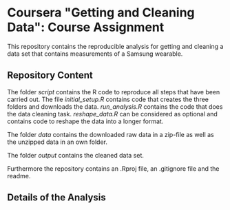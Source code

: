 # Coursera "Getting and Cleaning Data": Course Assignment

This repository contains the reproducible analysis for getting and cleaning a data set that contains measurements of a Samsung wearable.


## Repository Content

The folder *script* contains the R code to reproduce all steps that have been carried out. The file *initial_setup.R* contains code that creates the three folders and downloads the data. *run_analysis.R* contains the code that does the data cleaning task. *reshape_data.R* can be considered as optional and contains code to reshape the data into a longer format.

The folder *data* contains the downloaded raw data in a zip-file as well as the unzipped data in an own folder.

The folder *output* contains the cleaned data set.

Furthermore the repository contains an .Rproj file, an .gitignore file and the readme.


## Details of the Analysis


